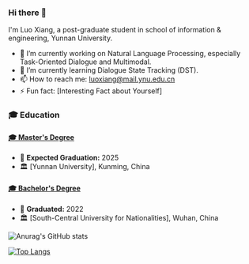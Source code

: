 ### Hi there 👋

I'm Luo Xiang, a post-graduate student in school of information & engineering, Yunnan University.

- 🔭 I’m currently working on Natural Language Processing, especially Task-Oriented Dialogue and Multimodal.
- 🌱 I’m currently learning Dialogue State Tracking (DST).
- 📫 How to reach me: luoxiang@mail.ynu.edu.cn
- ⚡ Fun fact: [Interesting Fact about Yourself]


### 🎓 Education

#### [🎓 Master's Degree](https://www.yunnanuniversity.com/)
- 📅 **Expected Graduation:** 2025
- 🏛️ [Yunnan University], Kunming, China

#### [🎓 Bachelor's Degree](https://www.scuec.edu.cn/)
- 📅 **Graduated:** 2022
- 🏛️ [South-Central University for Nationalities], Wuhan, China




![Anurag's GitHub stats](https://github-readme-stats.vercel.app/api?username=suntea233&show_icons=true&theme=ambient_gradient)

[![Top Langs](https://github-readme-stats.vercel.app/api/top-langs/?username=suntea233)](https://github.com/anuraghazra/github-readme-stats)

<!--
**your-username/your-username** is a ✨ _special_ ✨ repository because its `README.md` (this file) appears on your GitHub profile.
-->

